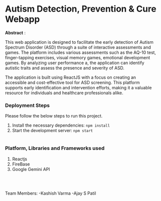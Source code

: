 # Autism Detection, Prevention & Cure Webapp

**Abstract** : 

This web application is designed to facilitate the early detection of Autism Spectrum Disorder (ASD) through a suite of interactive assessments and games. The platform includes various assessments such as the AQ-10 test, finger-tapping exercises, visual memory games, emotional development games. By analyzing user performance a, the application can identify autistic traits and assess the presence and severity of ASD.

The application is built using ReactJS with a focus on creating an accessible and cost-effective tool for ASD screening. This platform supports early identification and intervention efforts, making it a valuable resource for individuals and healthcare professionals alike.

### Deployment Steps
Please follow the below steps to run this project.
<br>
1. Install the necessary dependencies: `npm install`<br>
2. Start the development server: `npm start`<br><br>

### Platform, Libraries and Frameworks used
1. Reactjs
2. FireBase
3. Google Gemini API


<br></br>

Team Members:
-Kashish Varma
-Ajay S Patil

